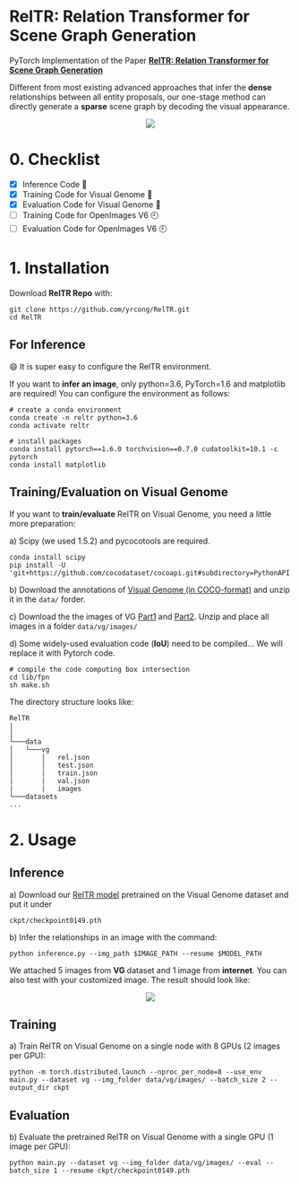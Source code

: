 # RelTR: Relation Transformer for Scene Graph Generation

PyTorch Implementation of the Paper [**RelTR: Relation Transformer for Scene Graph Generation**](https://arxiv.org/abs/2201.11460)

Different from most existing advanced approaches that infer the **dense** relationships between all entity proposals, our one-stage method can directly generate a **sparse** scene graph by decoding the visual appearance.

<p align="center">
  <img src="demo/demo.png">
</p>

# 0. Checklist

- [x] Inference Code :tada:
- [x] Training Code for Visual Genome :tada:
- [x] Evaluation Code for Visual Genome :tada:
- [ ] Training Code for OpenImages V6 :clock9:
- [ ] Evaluation Code for OpenImages V6 :clock9:

# 1. Installation
Download **RelTR Repo** with:
```
git clone https://github.com/yrcong/RelTR.git
cd RelTR
```

## For Inference
:smile: It is super easy to configure the RelTR environment.

If you want to **infer an image**, only python=3.6, PyTorch=1.6 and matplotlib are required!
You can configure the environment as follows:
```
# create a conda environment 
conda create -n reltr python=3.6
conda activate reltr

# install packages
conda install pytorch==1.6.0 torchvision==0.7.0 cudatoolkit=10.1 -c pytorch
conda install matplotlib
```

## Training/Evaluation on Visual Genome
If you want to **train/evaluate** RelTR on Visual Genome, you need a little more preparation:

a) Scipy (we used 1.5.2) and pycocotools are required. 
```
conda install scipy
pip install -U 'git+https://github.com/cocodataset/cocoapi.git#subdirectory=PythonAPI'
```

b) Download the annotations of [Visual Genome (in COCO-format)](https://drive.google.com/file/d/1aGwEu392DiECGdvwaYr-LgqGLmWhn8yD/view?usp=sharing) and unzip it in the ```data/``` forder.

c) Download the the images of VG [Part1](https://cs.stanford.edu/people/rak248/VG_100K_2/images.zip) and [Part2](https://cs.stanford.edu/people/rak248/VG_100K_2/images2.zip). Unzip and place all images in a folder ```data/vg/images/```

d) Some widely-used evaluation code (**IoU**) need to be compiled... We will replace it with Pytorch code.
```
# compile the code computing box intersection
cd lib/fpn
sh make.sh
```

The directory structure looks like:
```
RelTR
| 
│
└───data
│   └───vg
│       │   rel.json
│       │   test.json
│       |   train.json
|       |   val.json
|       |   images
└───datasets    
... 
```

# 2. Usage

## Inference
a) Download our [RelTR model](https://drive.google.com/file/d/1id6oD_iwiNDD6HyCn2ORgRTIKkPD3tUD/view) pretrained on the Visual Genome dataset and put it under 
```
ckpt/checkpoint0149.pth
```
b) Infer the relationships in an image with the command:
```
python inference.py --img_path $IMAGE_PATH --resume $MODEL_PATH
```
We attached 5 images from **VG** dataset and 1 image from **internet**. You can also test with your customized image. The result should look like:
<p align="center">
  <img src="demo/vg1_pred.png">
</p>

## Training
a) Train RelTR on Visual Genome on a single node with 8 GPUs (2 images per GPU):
```
python -m torch.distributed.launch --nproc_per_node=8 --use_env main.py --dataset vg --img_folder data/vg/images/ --batch_size 2 --output_dir ckpt
```

## Evaluation
b) Evaluate the pretrained RelTR on Visual Genome with a single GPU (1 image per GPU):
```
python main.py --dataset vg --img_folder data/vg/images/ --eval --batch_size 1 --resume ckpt/checkpoint0149.pth
```
